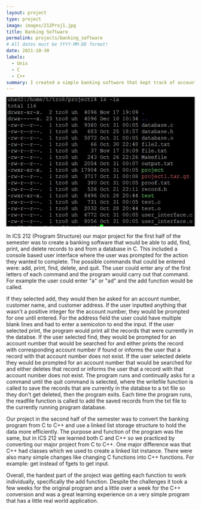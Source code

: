 ```yaml
---
layout: project
type: project
image: images/212Proj1.jpg
title: Banking Software
permalink: projects/banking_software
# All dates must be YYYY-MM-DD format!
date: 2021-10-30
labels:
  - Unix
  - C
  - C++
summary: I created a simple banking software that kept track of account number, name, and address of customers for ICS 212.
---
```


<div class="ui small rounded images">
  <img class="ui image" src="../images/212Proj1.JPG">
</div>

In ICS 212 (Program Structure) our major project for the first half of the semester was to create a banking software that would be able to add, find, print, and delete records  to and from a database in C. This included a console based user interface where the user was prompted for the action they wanted to complete. The possible commands that could be entered were: add, print, find, delete, and quit. The user could enter any of the first letters of each command and the program would carry out that command. For example the user could enter "a" or "ad" and the add function would be called.

If they selected add, they would then be asked for an account number, customer name, and customer address. If the user inputted anything that wasn't a positive integer for the account number, they would be prompted for one until entered. For the address field the user could have multiple blank lines and had to enter a semicolon to end the input. If the user selected print, the program would print all the records that were currently in the databse. If the user selected find, they would be prompted for an account number that would be searched for and either prints the record with corresponding account number if found or informs the user that a record with that account number does not exist. If the user selected delete they would be prompted for an account number that would be searched for and either deletes that record or informs the user that a record with that account number does not exist. The program runs and continually asks for a command until the quit command is selected, where the writefile function is called to save the records that are currently in the databse to a txt file so they don't get deleted, then the program exits. Each time the program runs, the readfile function is called to add the saved records from the txt file to the currently running program database. 

Our project in the second half of the semester was to convert the banking program from C to C++ and use a linked list storage structure to hold the data more efficiently. The purpose and function of the program was the same, but in ICS 212 we learned both C and C++ so we practiced by converting our major project from C to C++. One major difference was that C++ had classes which we used to create a linked list instance. There were also many simple changes like changing C functions into C++ functions. For example: get instead of fgets to get input.

Overall, the hardest part of the project was getting each function to work individually, specifically the add function. Despite the challenges it took a few weeks for the original program and a little over a week for the C++ conversion and was a great learning experience on a very simple program that has a little real world application.


